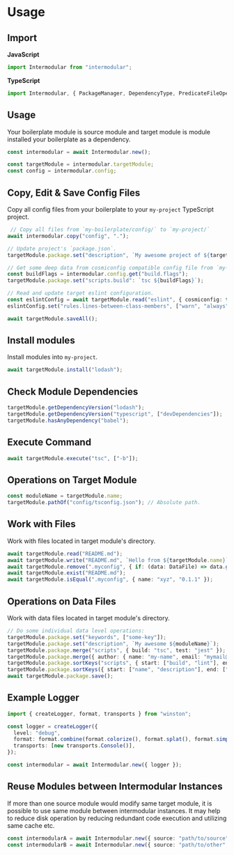 # Usage

## Import

**JavaScript**

```ts
import Intermodular from "intermodular";
```

**TypeScript**

```ts
import Intermodular, { PackageManager, DependencyType, PredicateFileOperation, CopyFilterFunction, CopyOptions } from "intermodular";
```

## Usage

Your boilerplate module is source module and target module is module installed your boilerplate as a dependency.

```ts
const intermodular = await Intermodular.new();

const targetModule = intermodular.targetModule;
const config = intermodular.config;
```

## Copy, Edit & Save Config Files

Copy all config files from your boilerplate to your `my-project` TypeScript project.

```ts
 // Copy all files from `my-boilerplate/config/` to `my-project/`
await intermodular.copy("config", ".");

// Update project's `package.json`.
targetModule.package.set("description", `My awesome project of ${targetModule.name}`);

// Get some deep data from cosmiconfig compatible config file from `my-project/.my-boilerplaterc` or any cosmiconfig compatible way automatically.
const buildFlags = intermodular.config.get("build.flags");
targetModule.package.set("scripts.build": `tsc ${buildFlags}`);

// Read and update target eslint configuration.
const eslintConfig = await targetModule.read("eslint", { cosmiconfig: true });
eslintConfig.set("rules.lines-between-class-members", ["warn", "always", { exceptAfterSingleLine: true }]);

await targetModule.saveAll();
```

## Install modules

Install modules into `my-project`.

```ts
await targetModule.install("lodash");
```

## Check Module Dependencies

```ts
targetModule.getDependencyVersion("lodash");
targetModule.getDependencyVersion("typescript", ["devDependencies"]);
targetModule.hasAnyDependency("babel");
```

## Execute Command

```ts
await targetModule.execute("tsc", ["-b"]);
```

## Operations on Target Module

```ts
const moduleName = targetModule.name;
targetModule.pathOf("config/tsconfig.json"); // Absolute path.
```

## Work with Files

Work with files located in target module's directory.

```ts
await targetModule.read("README.md");
await targetModule.write("README.md", `Hello from ${targetModule.name}`, { overwrite: false });
await targetModule.remove(".myconfig", { if: (data: DataFile) => data.get("version").startsWith("2") });
await targetModule.exist("README.md");
await targetModule.isEqual(".myconfig", { name: "xyz", "0.1.1" });
```

## Operations on Data Files

Work with data files located in target module's directory.

```ts
// Do some individual data level operations:
targetModule.package.set("keywords", ["some-key"]);
targetModule.package.set("description", `My awesome ${moduleName}`);
targetModule.package.merge("scripts", { build: "tsc", test: "jest" });
targetModule.package.merge({ author: { name: "my-name", email: "mymail@mymail.com" } });
targetModule.package.sortKeys("scripts", { start: ["build", "lint"], end: ["release"] }); // Sort scripts, but reserve start and end.
targetModule.package.sortKeys({ start: ["name", "description"], end: ["dependencies", "devDependencies"] }); // Sort root keys, but reserve start and end.
await targetModule.package.save();
```

## Example Logger

```ts
import { createLogger, format, transports } from "winston";

const logger = createLogger({
  level: "debug",
  format: format.combine(format.colorize(), format.splat(), format.simple()),
  transports: [new transports.Console()],
});

const intermodular = await Intermodular.new({ logger });
```

## Reuse Modules between Intermodular Instances

If more than one source module would modify same target module, it is possible to use same module between intermodular instances. It may help to reduce disk operation by reducing redundant code execution and utilizing same cache etc.

```ts
const intermodularA = await Intermodular.new({ source: "path/to/source", target: "path/to/target" });
const intermodularB = await Intermodular.new({ source: "path/to/other", target: intermodularA.targetModule });
```
